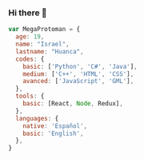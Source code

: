 ### Hi there 👋

```js
var MegaProtoman = {
  age: 19,
  name: "Israel",
  lastname: "Huanca",
  codes: {
    basic: ['Python', 'C#', 'Java'],
    medium: ['C++', 'HTML', 'CSS'],
    avanced: ['JavaScript', 'GML'],
  },
  tools: {
    basic: [React, Node, Redux],
  },
  languages: {
    native: 'Español',
    basic: 'English',
  },
}
```

<!--
**Megaprotoman12/Megaprotoman12** is a ✨ _special_ ✨ repository because its `README.md` (this file) appears on your GitHub profile.



Here are some ideas to get you started:

- 🔭 I’m currently working on ...
- 🌱 I’m currently learning ...
- 👯 I’m looking to collaborate on ...
- 🤔 I’m looking for help with ...
- 💬 Ask me about ...
- 📫 How to reach me: ...
- 😄 Pronouns: ...
- ⚡ Fun fact: ...
-->
